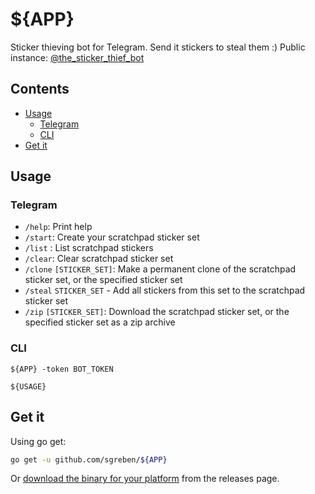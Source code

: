 # ${APP}

Sticker thieving bot for Telegram. Send it stickers to steal them :) Public instance: [@the_sticker_thief_bot](https://t.me/the_sticker_thief_bot)

## Contents

- [Usage](#usage)
  - [Telegram](#telegram)
  - [CLI](#cli)
- [Get it](#get-it)

## Usage

### Telegram

- `/help`: Print help
- `/start`: Create your scratchpad sticker set
- `/list` : List scratchpad stickers
- `/clear`: Clear scratchpad sticker set
- `/clone` `[STICKER_SET]`: Make a permanent clone of the scratchpad sticker set, or the specified sticker set
- `/steal` `STICKER_SET` - Add all stickers from this set to the scratchpad sticker set
- `/zip` `[STICKER_SET]`: Download the scratchpad sticker set, or the specified sticker set as a zip archive

### CLI

```text
${APP} -token BOT_TOKEN

${USAGE}
```

## Get it

Using go get:

```bash
go get -u github.com/sgreben/${APP}
```

Or [download the binary for your platform](https://github.com/sgreben/${APP}/releases/latest) from the releases page.

